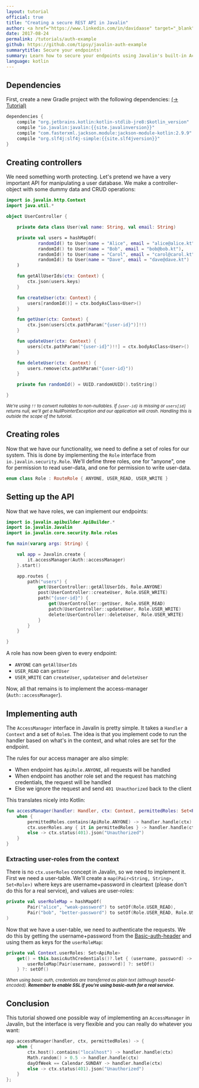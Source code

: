 ```yaml
---
layout: tutorial
official: true
title: "Creating a secure REST API in Javalin"
author: <a href="https://www.linkedin.com/in/davidaase" target="_blank">David Åse</a>
date: 2017-08-24
permalink: /tutorials/auth-example
github: https://github.com/tipsy/javalin-auth-example
summarytitle: Secure your endpoints!
summary: Learn how to secure your endpoints using Javalin's built-in AccessManager
language: kotlin
---
```


## Dependencies

First, create a new Gradle project with the following dependencies: [(→ Tutorial)](/tutorials/gradle-setup)

~~~java
dependencies {
    compile "org.jetbrains.kotlin:kotlin-stdlib-jre8:$kotlin_version"
    compile "io.javalin:javalin:{{site.javalinversion}}"
    compile "com.fasterxml.jackson.module:jackson-module-kotlin:2.9.9"
    compile "org.slf4j:slf4j-simple:{{site.slf4jversion}}"
}
~~~

## Creating controllers
We need something worth protecting.
Let's pretend we have a very important API for manipulating a user database.
We make a controller-object with some dummy data and CRUD operations:
```kotlin
import io.javalin.http.Context
import java.util.*

object UserController {

    private data class User(val name: String, val email: String)

    private val users = hashMapOf(
            randomId() to User(name = "Alice", email = "alice@alice.kt"),
            randomId() to User(name = "Bob", email = "bob@bob.kt"),
            randomId() to User(name = "Carol", email = "carol@carol.kt"),
            randomId() to User(name = "Dave", email = "dave@dave.kt")
    )

    fun getAllUserIds(ctx: Context) {
        ctx.json(users.keys)
    }

    fun createUser(ctx: Context) {
        users[randomId()] = ctx.bodyAsClass<User>()
    }

    fun getUser(ctx: Context) {
        ctx.json(users[ctx.pathParam("{user-id}")]!!)
    }

    fun updateUser(ctx: Context) {
        users[ctx.pathParam("{user-id}")!!] = ctx.bodyAsClass<User>()
    }

    fun deleteUser(ctx: Context) {
        users.remove(ctx.pathParam("{user-id}"))
    }

    private fun randomId() = UUID.randomUUID().toString()

}
```

<small><em>We're using `!!` to convert nullables to non-nullables.
If `{user-id}` is missing or `users[id]` returns null, we'll get a NullPointerException
and our application will crash. Handling this is outside the scope of the tutorial.</em></small>

## Creating roles
Now that we have our functionality, we need to define a set of roles for our system.
This is done by implementing the `Role` interface from `io.javalin.security.Role`.
We'll define three roles, one for "anyone", one for permission to read user-data,
and one for permission to write user-data.

```kotlin
enum class Role : RouteRole { ANYONE, USER_READ, USER_WRITE }
```

## Setting up the API
Now that we have roles, we can implement our endpoints:

```kotlin
import io.javalin.apibuilder.ApiBuilder.*
import io.javalin.Javalin
import io.javalin.core.security.Role.roles

fun main(vararg args: String) {

    val app = Javalin.create {
        it.accessManager(Auth::accessManager)
    }.start()

    app.routes {
        path("users") {
            get(UserController::getAllUserIds, Role.ANYONE)
            post(UserController::createUser, Role.USER_WRITE)
            path("{user-id}") {
                get(UserController::getUser, Role.USER_READ)
                patch(UserController::updateUser, Role.USER_WRITE)
                delete(UserController::deleteUser, Role.USER_WRITE)
            }
        }
    }

}
```

A role has now been given to every endpoint:
* `ANYONE` can `getAllUserIds`
* `USER_READ` can `getUser`
* `USER_WRITE` can `createUser`, `updateUser` and `deleteUser`

Now, all that remains is to implement the access-manager (`Auth::accessManager`).

## Implementing auth

The `AccessManager` interface in Javalin is pretty simple.
It takes a `Handler` a `Context` and a set of `Role`s.
The idea is that you implement code to run the handler
based on what's in the context, and what roles are set for the endpoint.

The rules for our access manager are also simple:
* When endpoint has `ApiRole.ANYONE`, all requests will be handled
* When endpoint has another role set and the request has matching credentials, the request will be handled
* Else we ignore the request and send `401 Unauthorized` back to the client

This translates nicely into Kotlin:
```kotlin
fun accessManager(handler: Handler, ctx: Context, permittedRoles: Set<Role>) {
    when {
        permittedRoles.contains(ApiRole.ANYONE) -> handler.handle(ctx)
        ctx.userRoles.any { it in permittedRoles } -> handler.handle(ctx)
        else -> ctx.status(401).json("Unauthorized")
    }
}
```

### Extracting user-roles from the context
There is no `ctx.userRoles` concept in Javalin, so we need to implement it.
First we need a user-table. We'll create a `map(Pair<String, String>, Set<Role>)` where keys are
username+password in cleartext (please don't do this for a real service), and values are user-roles:

```kotlin
private val userRoleMap = hashMapOf(
        Pair("alice", "weak-password") to setOf(Role.USER_READ),
        Pair("bob", "better-password") to setOf(Role.USER_READ, Role.USER_WRITE)
)
```

Now that we have a user-table, we need to authenticate the requests.
We do this by getting the username+password from the [Basic-auth-header](https://developer.mozilla.org/en-US/docs/Web/HTTP/Authentication#Basic_authentication_scheme)
and using them as keys for the `userRoleMap`:

```kotlin
private val Context.userRoles: Set<ApiRole>
    get() = this.basicAuthCredentials()?.let { (username, password) ->
        userRoleMap[Pair(username, password)] ?: setOf()
    } ?: setOf()
```

<small><em>
When using basic auth, credentials are transferred as plain text (although base64-encoded).
**Remember to enable SSL if you're using basic-auth for a real service.**
</em></small>

## Conclusion
This tutorial showed one possible way of implementing an `AccessManager` in Javalin, but
the interface is very flexible and you can really do whatever you want:
```kotlin
app.accessManager(handler, ctx, permittedRoles) -> {
    when {
        ctx.host().contains("localhost") -> handler.handle(ctx)
        Math.random() > 0.5 -> handler.handle(ctx)
        dayOfWeek == Calendar.SUNDAY -> handler.handle(ctx)
        else -> ctx.status(401).json("Unauthorized")
    }
};
```
